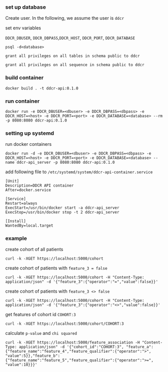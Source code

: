### set up database ###
Create user. In the following, we assume the user is `ddcr`

set env variables

`DDCR_DBUSER`, `DDCR_DBPASS`,`DDCR_HOST`, `DDCR_PORT`, `DDCR_DATABASE`

```psql -d<database>```

```grant all privileges on all tables in schema public to ddcr```

```grant all privileges on all sequence in schema public to ddcr```

### build container

```
docker build . -t ddcr-api:0.1.0
```

### run container

```
docker run -e DDCR_DBUSER=<dbuser> -e DDCR_DBPASS=<dbpass> -e DDCR_HOST=<host> -e DDCR_PORT=<port> -e DDCR_DATABASE=<database> --rm -p 8080:8080 ddcr-api:0.1.0
```

### setting up systemd

run docker containers
```
docker run -d -e DDCR_DBUSER=<dbuser> -e DDCR_DBPASS=<dbpass> -e DDCR_HOST=<host> -e DDCR_PORT=<port> -e DDCR_DATABASE=<database> --name ddcr-api_server -p 8080:8080 ddcr-api:0.1.0
```

add following file to `/etc/systemd/system/ddcr-api-container.service`

```
[Unit]
Description=DDCR API container
After=docker.service

[Service]
Restart=always
ExecStart=/usr/bin/docker start -a ddcr-api_server
ExecStop=/usr/bin/docker stop -t 2 ddcr-api_server

[Install]
WantedBy=local.target
```

### example ###

create cohort of all patients
```
curl -k -XGET https://localhost:5000/cohort
```

create cohort of patients with `feature_3 = false`
```
curl -k -XGET https://localhost:5000/cohort -H "Content-Type: application/json" -d '{"feature_3":{"operator":"=","value":false}}'
```

create cohort of patients with `feature_3 <> false`
```
curl -k -XGET https://localhost:5000/cohort -H "Content-Type: application/json" -d '{"feature_3":{"operator":"<>","value":false}}'
```

get features of cohort id `COHORT:3`
```
curl -k -XGET https://localhost:5000/cohort/COHORT:3
```

calculate `p-value` and `chi squared`
```
curl -k -XGET https://localhost:5000/feature_association -H "Content-Type: application/json" -d '{"cohort_id":"COHORT:3", "feature_a":{"feature_name":"feature_4","feature_qualifier":{"operator":">", "value":5}},"feature_b":{"feature_name":"feature_5","feature_qualifier":{"operator":">=", "value":10}}}'
```






